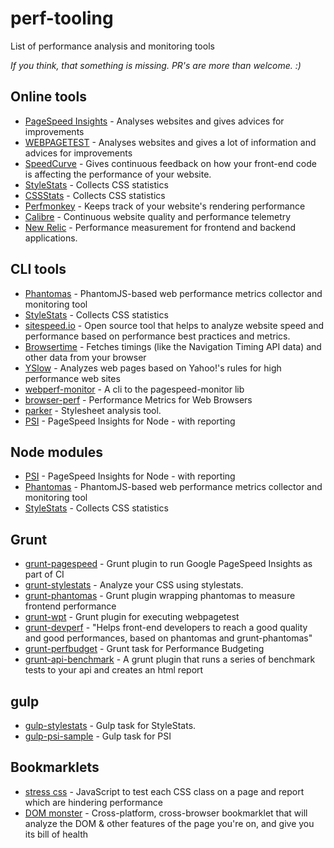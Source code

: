 perf-tooling
============

List of performance analysis and monitoring tools

*If you think, that something is missing. PR's are more than welcome. :)*


## Online tools
- [PageSpeed Insights](https://developers.google.com/speed/pagespeed/insights/) - Analyses websites and gives advices for improvements
- [WEBPAGETEST](http://www.webpagetest.org/) - Analyses websites and gives a lot of information and advices for improvements
- [SpeedCurve](http://speedcurve.com/) - Gives continuous feedback on how your front-end code is affecting the performance of your website.
- [StyleStats](http://www.stylestats.org/) - Collects CSS statistics
- [CSSStats](http://cssstats.com/#/) - Collects CSS statistics
- [Perfmonkey](http://www.perfmonkey.com/#/home) - Keeps track of your website's rendering performance
- [Calibre](https://calibreapp.com/) - Continuous website quality and performance telemetry
- [New Relic](http://newrelic.com/) - Performance measurement for frontend and backend applications.

## CLI tools
- [Phantomas](https://github.com/macbre/phantomas) - PhantomJS-based web performance metrics collector and monitoring tool
- [StyleStats](https://github.com/t32k/stylestats) - Collects CSS statistics
- [sitespeed.io](http://www.sitespeed.io/) - Open source tool that helps to analyze website speed and performance based on performance best practices and metrics.
- [Browsertime](https://github.com/tobli/browsertime) - Fetches timings (like the Navigation Timing API data) and other data from your browser
- [YSlow](http://yslow.org/command-line-har/) - Analyzes web pages based on Yahoo!'s rules for high performance web sites
- [webperf-monitor](https://github.com/gauntface/webperf-monitor) - A cli to the pagespeed-monitor lib
- [browser-perf](https://github.com/axemclion/browser-perf) - Performance Metrics for Web Browsers
- [parker](https://github.com/katiefenn/parker) - Stylesheet analysis tool.
- [PSI](https://github.com/addyosmani/psi) - PageSpeed Insights for Node - with reporting 

## Node modules
- [PSI](https://github.com/addyosmani/psi) - PageSpeed Insights for Node - with reporting
- [Phantomas](https://github.com/macbre/phantomas) - PhantomJS-based web performance metrics collector and monitoring tool
- [StyleStats](https://github.com/t32k/stylestats) - Collects CSS statistics

## Grunt
- [grunt-pagespeed](https://github.com/jrcryer/grunt-pagespeed) - Grunt plugin to run Google PageSpeed Insights as part of CI
- [grunt-stylestats](https://github.com/tvooo/grunt-stylestats) - Analyze your CSS using stylestats.
- [grunt-phantomas](https://github.com/stefanjudis/grunt-phantomas) - Grunt plugin wrapping phantomas to measure frontend performance
- [grunt-wpt](https://github.com/sideroad/grunt-wpt) - Grunt plugin for executing webpagetest
- [grunt-devperf](https://github.com/gmetais/grunt-devperf) - "Helps front-end developers to reach a good quality and good performances, based on phantomas and grunt-phantomas"
- [grunt-perfbudget](https://github.com/tkadlec/grunt-perfbudget) - Grunt task for Performance Budgeting
- [grunt-api-benchmark](https://github.com/matteofigus/grunt-api-benchmark) - A grunt plugin that runs a series of benchmark tests to your api and creates an html report

## gulp
- [gulp-stylestats](https://github.com/1000ch/gulp-stylestats) - Gulp task for StyleStats.
- [gulp-psi-sample](https://github.com/addyosmani/psi-gulp-sample/blob/master/gulpfile.js) - Gulp task for PSI

## Bookmarklets
- [stress css](https://github.com/andyedinborough/stress-css) - JavaScript to test each CSS class on a page and report which are hindering performance
- [DOM monster](http://mir.aculo.us/dom-monster/) - Cross-platform, cross-browser bookmarklet that will analyze the DOM & other features of the page you're on, and give you its bill of health
